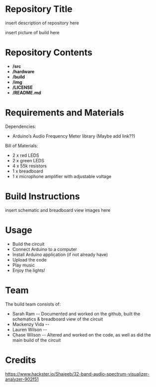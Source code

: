 # Repository Title

insert description of repository here

insert picture of build here

# Repository Contents

* **/src**
* **/hardware**
* **/build**
* **/img**
* **/LICENSE**
* **/README.md** 

# Requirements and Materials

Dependencies:
* Arduino’s Audio Frequency Meter library (Maybe add link??)

Bill of Materials:
* 2 x red LEDS
* 2 x green LEDS
* 4 x 55k resistors
* 1 x breadboard
* 1 x microphone amplifier with adjustable voltage

# Build Instructions

insert schematic and breadboard view images here

# Usage 

* Build the circuit
* Connect Arduino to a computer
* Install Arduino application (if not already have)
* Upload the code
* Play music 
* Enjoy the lights!

# Team

The build team consists of:
* Sarah Ram -- Documented and worked on the github, built the schematics & breadboard view of the circuit
* Mackenzy Vida --
* Lauren Wilson --
* Chase Wilson -- Altered and worked on the code, as well as did the main build of the circuit

# Credits

https://www.hackster.io/Shajeeb/32-band-audio-spectrum-visualizer-analyzer-902f51 
